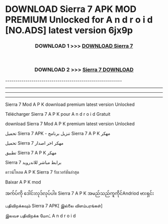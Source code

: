 # DOWNLOAD Sierra 7  APK MOD PREMIUM Unlocked for A n d r o i d [NO.ADS] latest version 6jx9p 



<div align="center">

<h3>DOWNLOAD 1 >>> <a href="https://getmod2.web.app/?judul=Sierra 7 ">DOWNLOAD Sierra 7 </a></h3><br>

<h3>DOWNLOAD 2 >>> <a href="https://getmod2.web.app/?judul=Sierra 7 ">Sierra 7  DOWNLOAD </a></h3>

</div>
----------------------------------------------------------

----------------------------------------------------------

----------------------------------------------------------

----------------------------------------------------------

Sierra 7  Mod A P K download premium latest version Unlocked

Télécharger Sierra 7  A P K pour A n d r o i d Gratuit

download Sierra 7  Mod A P K premium latest version Unlocked

تحميل Sierra 7  APK - تنزيل برنامج Sierra 7  A P K مهكر

تحميل Sierra 7  مهكر اخر اصدار

تطبيق Sierra 7  A P K مهكر

Sierra 7  برابط مباشر للاندرويد

ดาวน์โหลด A P K Sierra 7  รับเวอร์ชันล่าสุด

Baixar A P K mod

အက်ပ်ကို ဒေါင်းလုဒ်လုပ်ပါ။ Sierra 7  A P K အမည်သည်ကူကိုင်Andriod ဗားရှင်း

பதிவிறக்கவும் Sierra 7  APK[ இல்லை விளம்பரங்கள்] 
 
இலவச பதிவிறக்க மோட் A n d r o i d



